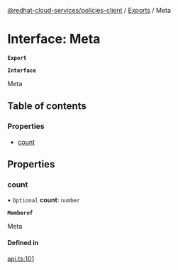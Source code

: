 [@redhat-cloud-services/policies-client](../README.md) / [Exports](../modules.md) / Meta

# Interface: Meta

**`Export`**

**`Interface`**

Meta

## Table of contents

### Properties

- [count](Meta.md#count)

## Properties

### count

• `Optional` **count**: `number`

**`Memberof`**

Meta

#### Defined in

[api.ts:101](https://github.com/RedHatInsights/javascript-clients/blob/master/packages/policies/api.ts#L101)
